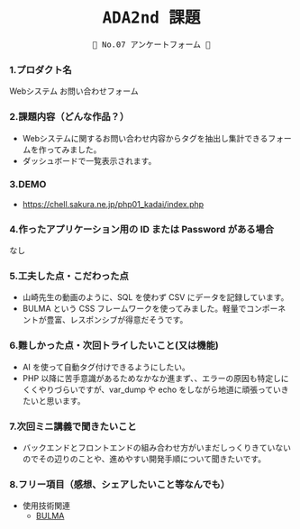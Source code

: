 <div align="center">
<samp>

# ADA2nd 課題

💜 No.07 アンケートフォーム 💜

</samp>
</div>

### 1.プロダクト名

Webシステム お問い合わせフォーム

### 2.課題内容（どんな作品？）

- Webシステムに関するお問い合わせ内容からタグを抽出し集計できるフォームを作ってみました。
- ダッシュボードで一覧表示されます。

### 3.DEMO

- https://chell.sakura.ne.jp/php01_kadai/index.php

### 4.作ったアプリケーション用の ID または Password がある場合

なし

### 5.工夫した点・こだわった点

- 山崎先生の動画のように、SQL を使わず CSV にデータを記録しています。
- BULMA という CSS フレームワークを使ってみました。軽量でコンポーネントが豊富、レスポンシブが得意だそうです。

### 6.難しかった点・次回トライしたいこと(又は機能)

- AI を使って自動タグ付けできるようにしたい。
- PHP 以降に苦手意識があるためなかなか進まず、、エラーの原因も特定しにくくやりづらいですが、var_dump や echo をしながら地道に頑張っていきたいと思います。

### 7.次回ミニ講義で聞きたいこと

- バックエンドとフロントエンドの組み合わせ方がいまだしっくりきていないのでその辺りのことや、進めやすい開発手順について聞きたいです。

### 8.フリー項目（感想、シェアしたいこと等なんでも）

- 使用技術関連
  - [BULMA](https://bulma.io/)
